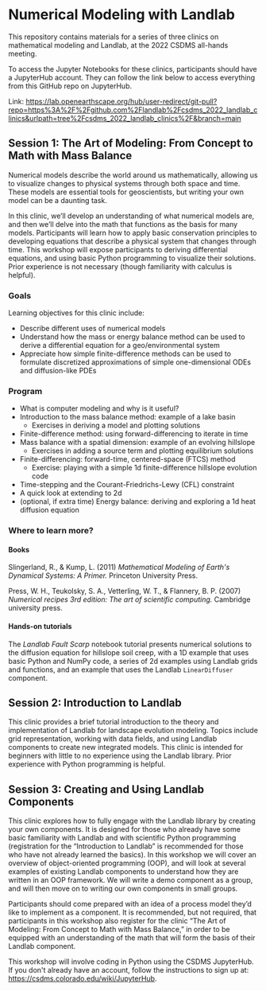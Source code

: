# Numerical Modeling with Landlab

This repository contains materials for a series of three clinics on mathematical modeling and Landlab, at the 2022 CSDMS all-hands meeting.

To access the Jupyter Notebooks for these clinics, participants should have a JupyterHub account. They can follow the link below to access everything from this GitHub repo on JupyterHub.

Link: https://lab.openearthscape.org/hub/user-redirect/git-pull?repo=https%3A%2F%2Fgithub.com%2Flandlab%2Fcsdms_2022_landlab_clinics&urlpath=tree%2Fcsdms_2022_landlab_clinics%2F&branch=main

## Session 1: The Art of Modeling: From Concept to Math with Mass Balance

Numerical models describe the world around us mathematically, allowing us to visualize changes to physical systems through both space and time. These models are essential tools for geoscientists, but writing your own model can be a daunting task.

In this clinic, we’ll develop an understanding of what numerical models are, and then we’ll delve into the math that functions as the basis for many models. Participants will learn how to apply basic conservation principles to developing equations that describe a physical system that changes through time. This workshop will expose participants to deriving differential equations, and using basic Python programming to visualize their solutions. Prior experience is not necessary (though familiarity with calculus is helpful).

### Goals

Learning objectives for this clinic include:

- Describe different uses of numerical models
- Understand how the mass or energy balance method can be used to derive a differential equation for a geo/environmental system
- Appreciate how simple finite-difference methods can be used to formulate discretized approximations of simple one-dimensional ODEs and diffusion-like PDEs

### Program

- What is computer modeling and why is it useful?
- Introduction to the mass balance method: example of a lake basin
  - Exercises in deriving a model and plotting solutions
- Finite-difference method: using forward-differencing to iterate in time 
- Mass balance with a spatial dimension: example of an evolving hillslope
  - Exercises in adding a source term and plotting equilibrium solutions
- Finite-differencing: forward-time, centered-space (FTCS) method
  - Exercise: playing with a simple 1d finite-difference hillslope evolution code
- Time-stepping and the Courant-Friedrichs-Lewy (CFL) constraint
- A quick look at extending to 2d
- (optional, if extra time) Energy balance: deriving and exploring a 1d heat diffusion equation


### Where to learn more?

#### Books

Slingerland, R., & Kump, L. (2011) *Mathematical Modeling of Earth's Dynamical Systems: A Primer.* Princeton University Press.

Press, W. H., Teukolsky, S. A., Vetterling, W. T., & Flannery, B. P. (2007) *Numerical recipes 3rd edition: The art of scientific computing.* Cambridge university press.


#### Hands-on tutorials

The *Landlab Fault Scarp* notebook tutorial presents numerical solutions to the diffusion equation for hillslope soil creep, with a 1D example that uses basic Python and NumPy code, a series of 2d examples using Landlab grids and functions, and an example that uses the Landlab `LinearDiffuser` component.


## Session 2: Introduction to Landlab

This clinic provides a brief tutorial introduction to the theory and implementation of Landlab for landscape evolution modeling. Topics include grid representation, working with data fields, and using Landlab components to create new integrated models. This clinic is intended for beginners with little to no experience using the Landlab library. Prior experience with Python programming is helpful.


## Session 3: Creating and Using Landlab Components

This clinic explores how to fully engage with the Landlab library by creating your own components. It is designed for those who already have some basic familiarity with Landlab and with scientific Python programming (registration for the “Introduction to Landlab” is recommended for those who have not already learned the basics). In this workshop we will cover an overview of object-oriented programming (OOP), and will look at several examples of existing Landlab components to understand how they are written in an OOP framework. We will write a demo component as a group, and will then move on to writing our own components in small groups.

Participants should come prepared with an idea of a process model they’d like to implement as a component. It is recommended, but not required, that participants in this workshop also register for the clinic “The Art of Modeling: From Concept to Math with Mass Balance,” in order to be equipped with an understanding of the math that will form the basis of their Landlab component.

This workshop will involve coding in Python using the CSDMS JupyterHub. If you don't already have an account, follow the instructions to sign up at: https://csdms.colorado.edu/wiki/JupyterHub.
